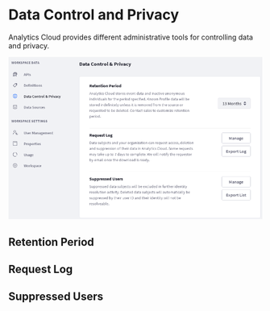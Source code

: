 # Data Control and Privacy

Analytics Cloud provides different administrative tools for controlling data and privacy.

![Different tools are found in the data control and privacy section of settings.](./data-control-and-privacy/images/01.png)

## Retention Period

## Request Log

## Suppressed Users
